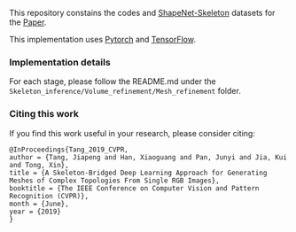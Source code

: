 This repository constains the codes and [ShapeNet-Skeleton](https://drive.google.com/file/d/1OiRizKD4cx2fcg_Ai3_Ag5UItOydVnja/view?usp=sharing) datasets for the [Paper](http://openaccess.thecvf.com/content_CVPR_2019/papers/Tang_A_Skeleton-Bridged_Deep_Learning_Approach_for_Generating_Meshes_of_Complex_CVPR_2019_paper.pdf).

This implementation uses [Pytorch](http://pytorch.org/) and [TensorFlow](https://www.tensorflow.org/).

### Implementation details
For each stage, please follow the README.md under the ```Skeleton_inference/Volume_refinement/Mesh_refinement``` folder.

### Citing this work
If you find this work useful in your research, please consider citing:
```shell
@InProceedings{Tang_2019_CVPR,
author = {Tang, Jiapeng and Han, Xiaoguang and Pan, Junyi and Jia, Kui and Tong, Xin},
title = {A Skeleton-Bridged Deep Learning Approach for Generating Meshes of Complex Topologies From Single RGB Images},
booktitle = {The IEEE Conference on Computer Vision and Pattern Recognition (CVPR)},
month = {June},
year = {2019}
}
```
